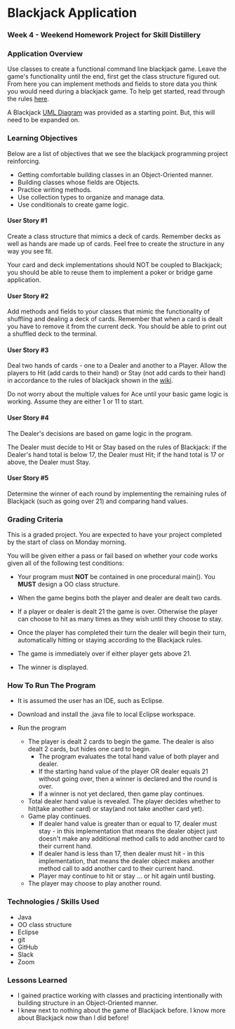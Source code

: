 # Blackjack Application

### Week 4 - Weekend Homework Project for Skill Distillery

### Application Overview 

Use classes to create a functional command line blackjack game. Leave the game's functionality until the end, first get the class structure figured out. From here you can implement methods and fields to store data you think you would need during a blackjack game. To help get started, read through the rules [here][wiki]. 

A Blackjack [UML Diagram](/BlackjackUML.pdf) was provided as a starting point. But, this will need to be expanded on. 

### Learning Objectives

Below are a list of objectives that we see the blackjack programming project reinforcing.

* Getting comfortable building classes in an Object-Oriented manner.  
* Building classes whose fields are Objects.  
* Practice writing methods.  
* Use collection types to organize and manage data.  
* Use conditionals to create game logic. 

#### User Story #1
Create a class structure that mimics a deck of cards. Remember decks as well as hands are made up of cards. Feel free to create the structure in any way you see fit.

Your card and deck implementations should NOT be coupled to Blackjack; you should be able to reuse them to implement a poker or bridge game application.

#### User Story #2
Add methods and fields to your classes that mimic the functionality of shuffling and dealing a deck of cards. Remember that when a card is dealt you have to remove it from the current deck. You should be able to print out a shuffled deck to the terminal.

#### User Story #3
Deal two hands of cards - one to a Dealer and another to a Player. Allow the players to Hit (add cards to their hand) or Stay (not add cards to their hand) in accordance to the rules of blackjack shown in the [wiki][wiki].

Do not worry about the multiple values for Ace until your basic game logic is working. Assume they are either 1 or 11 to start.

#### User Story #4
The Dealer's decisions are based on game logic in the program.

The Dealer must decide to Hit or Stay based on the rules of Blackjack: if the Dealer's hand total is below 17, the Dealer must Hit; if the hand total is 17 or above, the Dealer must Stay.

#### User Story #5
Determine the winner of each round by implementing the remaining rules of Blackjack (such as going over 21) and comparing hand values.

### Grading Criteria
This is a graded project. You are expected to have your project completed by the start of class on Monday morning.

You will be given either a pass or fail based on whether your code works given all of the following test conditions:

* Your program must **NOT** be contained in one procedural main(). You **MUST** design a OO class structure.  

* When the game begins both the player and dealer are dealt two cards.  

* If a player or dealer is dealt 21 the game is over. Otherwise the player can choose to hit as many times as they wish until they choose to stay.  

* Once the player has completed their turn the dealer will begin their turn, automatically hitting or staying according to the Blackjack rules.  

* The game is immediately over if either player gets above 21.  

* The winner is displayed. 

### How To Run The Program

* It is assumed the user has an IDE, such as Eclipse. 
* Download and install the .java file to local Eclipse workspace.
* Run the program

	* The player is dealt 2 cards to begin the game. The dealer is also dealt 2 cards, but hides one card to begin.
		* The program evaluates the total hand value of both player and dealer. 
		* If the starting hand value of the player OR dealer equals 21 without going over, then a winner is declared and the round is over.
		* If a winner is not yet declared, then game play continues.
	* Total dealer hand value is revealed. The player decides whether to hit(take another card) or stay(and not take another card yet).
	* Game play continues.
		* If dealer hand value is greater than or equal to 17, dealer must stay - in this implementation that means the dealer object just doesn't make any additional method calls to add another card to their current hand.
		* If dealer hand is less than 17, then dealer must hit - in this implementation, that means the dealer object makes another method call to add another card to their current hand. 
		* Player may continue to hit or stay ... or hit again until busting. 
	* The player may choose to play another round. 
		

### Technologies / Skills Used 

* Java
* OO class structure
* Eclipse
* git 
* GitHub 
* Slack
* Zoom  

### Lessons Learned 

* I gained practice working with classes and practicing intentionally with building structure in an Object-Oriented manner.
* I knew next to nothing about the game of Blackjack before. I know more about Blackjack now than I did before! 

[wiki]: https://en.wikipedia.org/wiki/Blackjack